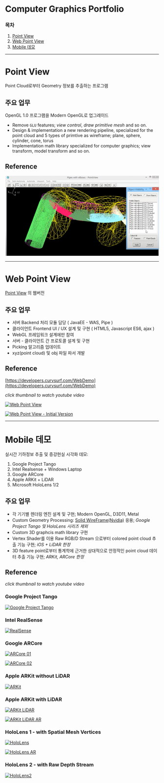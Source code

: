 # Computer Graphics Portfolio

### 목차

1. [Point View](#point-view)
1. [Web Point View](#web-point-view)
1. [Mobile 데모](#mobile-데모)

---

# Point View

Point Cloud로부터 Geometry 정보를 추출하는 프로그램

## 주요 업무

OpenGL 1.0 프로그램을 Modern OpenGL로 업그레이드

- Remove `GLU` features; _view control_, _draw primitive mesh_ and so on.
- Design & implementation a new rendering pipeline, specialized for the point cloud and 5 types of primtive as wireframe; plane, sphere, cylinder, cone, torus
- Implementation math library specialized for computer graphics; view transform, model transform and so on.

## Reference

![](img/fig01_pointview.png)

---

# Web Point View

[Point View](pointview.md) 의 웹버전

## 주요 업무

* 서버 Backend 처리 모듈 담당 ( JavaEE - WAS, Pipe )
* 클라이언트 Frontend UI / UX 설계 및 구현 ( HTML5, Javascript ES6, ajax )
* WebGL 프레임워크 설계에만 참여
* 서버 - 클라이언트 간 프로토콜 설계 및 구현
* Picking 알고리즘 업데이트
* xyz(point cloud) 및 obj 파일 파서 개발

## Reference

[https://developers.curvsurf.com/WebDemo](https://developers.curvsurf.com/WebDemo)

_click thumbnail to watch youtube video_

[![Web Point View](https://i.ytimg.com/vi/jWrk_zz9xX4/hqdefault.jpg?sqp=-oaymwEcCPYBEIoBSFXyq4qpAw4IARUAAIhCGAFwAcABBg==&rs=AOn4CLDKlNfv3lvQjcnbgYzfDWHU8ofeeQ)](https://youtu.be/jWrk_zz9xX4?si=sqXvq2Yd5u0NVaQi)

[![Web Point View - Initial Version](https://i.ytimg.com/vi/oKlxI2r2oWU/hqdefault.jpg?sqp=-oaymwEcCPYBEIoBSFXyq4qpAw4IARUAAIhCGAFwAcABBg==&rs=AOn4CLD6wFFAPOJmNEcCGvzV1Hf5xJfYpw)](https://youtu.be/oKlxI2r2oWU?si=vrZwAIydJojVboQH)

---

# Mobile 데모

실시간 기하정보 추출 및 증강현실 시각화 데모:

1. Google Project Tango
1. Intel Realsense + Windows Laptop
1. Google ARCore
1. Apple ARKit + LiDAR
1. Microsoft HoloLens 1/2

## 주요 업무

* 각 기기별 렌더링 엔진 설계 및 구현; Modern OpenGL, D3D11, Metal
* Custom Geometry Processing: [Solid WireFrame(Nvidia)](https://developer.download.nvidia.com/SDK/10/direct3d/Source/SolidWireframe/Doc/SolidWireframe.pdf) 응용; _Google Project Tango 및 HoloLens 시리즈 제외_
* Custom 3D graphcis math library 구현
* Vertex Shader를 이용 Raw RGB/D Stream 으로부터 colored point cloud 추출 기능 구현; _iOS + LiDAR 한정_
* 3D feature point로부터 통계학에 근거한 상대적으로 안정적인 point cloud 데이터 추출 기능 구현; _ARKit, ARCore 한정_

## Reference

_click thumbnail to watch youtube video_

### Google Project Tango

[![Google Project Tango](https://i.ytimg.com/an_webp/8ruiudETvuY/mqdefault_6s.webp?du=3000&sqp=CIiLo60G&rs=AOn4CLD_9ozlA3S3Wtf5kxV_Wy5zjWkClA)](https://www.youtube.com/watch?v=8ruiudETvuY)

### Intel RealSense

[![RealSense](https://i.ytimg.com/an_webp/HGwojt6Gqrc/mqdefault_6s.webp?du=3000&sqp=CKedo60G&rs=AOn4CLCn2Du5s0wdxeWxgOwbnsQvjWXUHQ)](https://www.youtube.com/watch?v=HGwojt6Gqrc)

### Google ARCore

[![ARCore 01](https://i.ytimg.com/vi/p2mkBKEp0_U/hqdefault.jpg?sqp=-oaymwEcCNACELwBSFXyq4qpAw4IARUAAIhCGAFwAcABBg==&rs=AOn4CLB-DnnFTkdyG93ZWzVkaka9jxVtIg)](https://youtu.be/p2mkBKEp0_U?si=hyPEVaYhkIP5EU-Q)

[![ARCore 02](https://i.ytimg.com/vi/EqQuSTjVL18/hqdefault.jpg?sqp=-oaymwEcCNACELwBSFXyq4qpAw4IARUAAIhCGAFwAcABBg==&rs=AOn4CLB1jEhBnmX6daJHt9P1cClPTsoHhg)](https://youtu.be/EqQuSTjVL18?si=6peCgVK3a5lRmUOd&t=30)

### Apple ARKit without LiDAR

[![ARKit](https://i.ytimg.com/vi/PkHjW68JMHQ/hqdefault.jpg?sqp=-oaymwEcCNACELwBSFXyq4qpAw4IARUAAIhCGAFwAcABBg==&rs=AOn4CLDAOTv7jWNZ96jODAGRVUApqDEdxg)](https://youtu.be/PkHjW68JMHQ?si=W2Uf6tIF0eSCV_N2)

### Apple ARKit with LiDAR

[![ARKit LiDAR](https://i.ytimg.com/an_webp/Pq55xNtvbzQ/mqdefault_6s.webp?du=3000&sqp=CNCWo60G&rs=AOn4CLDBKmOVlOR7gLbXhhTTz_k7Mq5IxQ)](https://www.youtube.com/watch?v=Pq55xNtvbzQ)

[![ARKit LiDAR AR](https://i.ytimg.com/an_webp/eSGY49ND6dY/mqdefault_6s.webp?du=3000&sqp=CJqio60G&rs=AOn4CLATxolIMIweyCDBuiBufMuP9DY7yg)](https://www.youtube.com/watch?v=eSGY49ND6dY)


### HoloLens 1 - with Spatial Mesh Vertices

[![HoloLens](https://i.ytimg.com/an_webp/4RYMR8i8suU/mqdefault_6s.webp?du=3000&sqp=CMejo60G&rs=AOn4CLBFkVWMvbjORil7uGnMAG6llAMZnQ)](https://www.youtube.com/watch?v=4RYMR8i8suU)

[![HoloLens AR](https://i.ytimg.com/vi/_Cao7bVZAMg/hqdefault.jpg?sqp=-oaymwEcCNACELwBSFXyq4qpAw4IARUAAIhCGAFwAcABBg==&rs=AOn4CLDPqqEdMOoLoKse9yXWkcJRLZWOwA)](https://www.youtube.com/watch?v=_Cao7bVZAMg)

### HoloLens 2 - with Raw Depth Stream

[![HoloLens2](https://i.ytimg.com/an_webp/IDrfxeHuZVo/mqdefault_6s.webp?du=3000&sqp=CPqmo60G&rs=AOn4CLB_dNf23Dmi66VGdFiB2Dum5bGGxw)](https://www.youtube.com/watch?v=IDrfxeHuZVo)

